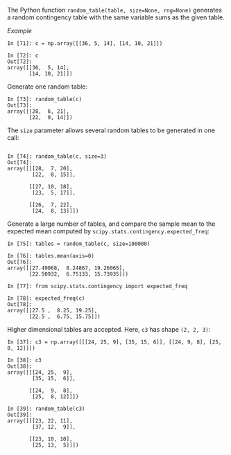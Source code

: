 The Python function `random_table(table, size=None, rng=None)` generates a
random contingency table with the same variable sums as the given table.

*Example*

```
In [71]: c = np.array([[36, 5, 14], [14, 10, 21]])

In [72]: c
Out[72]: 
array([[36,  5, 14],
       [14, 10, 21]])
```

Generate one random table:

```
In [73]: random_table(c)
Out[73]: 
array([[28,  6, 21],
       [22,  9, 14]])

```

The `size` parameter allows several random tables to be generated in one call:

```

In [74]: random_table(c, size=3)
Out[74]: 
array([[[28,  7, 20],
        [22,  8, 15]],

       [[27, 10, 18],
        [23,  5, 17]],

       [[26,  7, 22],
        [24,  8, 13]]])
```

Generate a large number of tables, and compare the sample mean to the expected
mean computed by `scipy.stats.contingency.expected_freq`:

```
In [75]: tables = random_table(c, size=100000)

In [76]: tables.mean(axis=0)
Out[76]: 
array([[27.49068,  8.24867, 19.26065],
       [22.50932,  6.75133, 15.73935]])

In [77]: from scipy.stats.contingency import expected_freq

In [78]: expected_freq(c)
Out[78]: 
array([[27.5 ,  8.25, 19.25],
       [22.5 ,  6.75, 15.75]])
```

Higher dimensional tables are accepted.  Here, `c3` has shape `(2, 2, 3)`:

```
In [37]: c3 = np.array([[[24, 25, 9], [35, 15, 6]], [[24, 9, 8], [25, 8, 12]]])

In [38]: c3
Out[38]: 
array([[[24, 25,  9],
        [35, 15,  6]],

       [[24,  9,  8],
        [25,  8, 12]]])

In [39]: random_table(c3)
Out[39]: 
array([[[23, 22, 11],
        [37, 12,  9]],

       [[23, 10, 10],
        [25, 13,  5]]])
```
